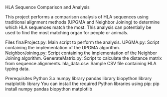 HLA Sequence Comparison and Analysis

This project performs a comparison analysis of HLA sequences using traditional alignment methods (UPGMA and Neighbor Joining) to determine which HLA sequences match the most. This analysis can potentially be used to find the most matching organ for people or animals.

Files
finalProject.py: Main script to perform the analysis.
UPGMA.py: Script containing the implementation of the UPGMA algorithm.
NeighborJoining.py: Script containing the implementation of the Neighbor Joining algorithm.
GenerateMatrix.py: Script to calculate the distance matrix from sequence alignments.
hla_data.csv: Sample CSV file containing HLA typing data.

Prerequisites
Python 3.x
numpy library
pandas library
biopython library
matplotlib library
You can install the required Python libraries using pip:
pip install numpy pandas biopython matplotlib
